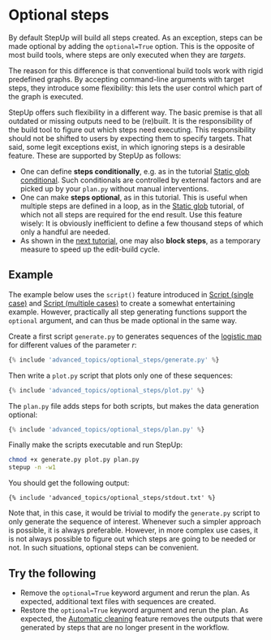 # Optional steps

By default StepUp will build all steps created.
As an exception, steps can be made optional by adding the `optional=True` option.
This is the opposite of most build tools, where steps are only executed when they are *targets*.

The reason for this difference is that conventional build tools work with rigid predefined graphs.
By accepting command-line arguments with target steps, they introduce some flexibility:
this lets the user control which part of the graph is executed.

StepUp offers such flexibility in a different way.
The basic premise is that all outdated or missing outputs need to be (re)built.
It is the responsibility of the build tool to figure out which steps need executing.
This responsibility should not be shifted to users by expecting them to specify targets.
That said, some legit exceptions exist, in which ignoring steps is a desirable feature.
These are supported by StepUp as follows:

- One can define **steps conditionally**, e.g. as in the tutorial [Static glob conditional](../getting_started/static_glob_conditional.md).
  Such conditionals are controlled by external factors and
  are picked up by your `plan.py` without manual interventions.
- One can make **steps optional**, as in this tutorial.
  This is useful when multiple steps are defined in a loop, as in the [Static glob](../getting_started/static_glob.md) tutorial, of which not all steps are required for the end result.
  Use this feature wisely:
  It is obviously inefficient to define a few thousand steps of which only a handful are needed.
- As shown in the [next tutorial](blocked_steps.md), one may also **block steps**,
  as a temporary measure to speed up the edit-build cycle.


## Example

The example below uses the `script()` feature introduced in
[Script (single case)](../getting_started/script_single.md) and
[Script (multiple cases)](../getting_started/script_multiple.md)
to create a somewhat entertaining example.
However, practically all step generating functions support the `optional` argument,
and can thus be made optional in the same way.

Create a first script `generate.py` to generates sequences of the [logistic map](https://en.wikipedia.org/wiki/Logistic_map) for different values of the parameter *r*:

```python
{% include 'advanced_topics/optional_steps/generate.py' %}
```

Then write a `plot.py` script that plots only one of these sequences:

```python
{% include 'advanced_topics/optional_steps/plot.py' %}
```

The `plan.py` file adds steps for both scripts, but makes the data generation optional:

```python
{% include 'advanced_topics/optional_steps/plan.py' %}
```

Finally make the scripts executable and run StepUp:

```bash
chmod +x generate.py plot.py plan.py
stepup -n -w1
```

You should get the following output:

```
{% include 'advanced_topics/optional_steps/stdout.txt' %}
```

Note that, in this case, it would be trivial to modify the `generate.py` script to only generate the sequence of interest.
Whenever such a simpler approach is possible, it is always preferable.
However, in more complex use cases, it is not always possible to figure out which steps are going to be needed or not.
In such situations, optional steps can be convenient.


## Try the following

- Remove the `optional=True` keyword argument and rerun the plan.
  As expected, additional text files with sequences are created.
- Restore the `optional=True` keyword argument and rerun the plan.
  As expected, the [Automatic cleaning](../getting_started/automatic_cleaning.md) feature
  removes the outputs that were generated by steps that are no longer present in the workflow.
